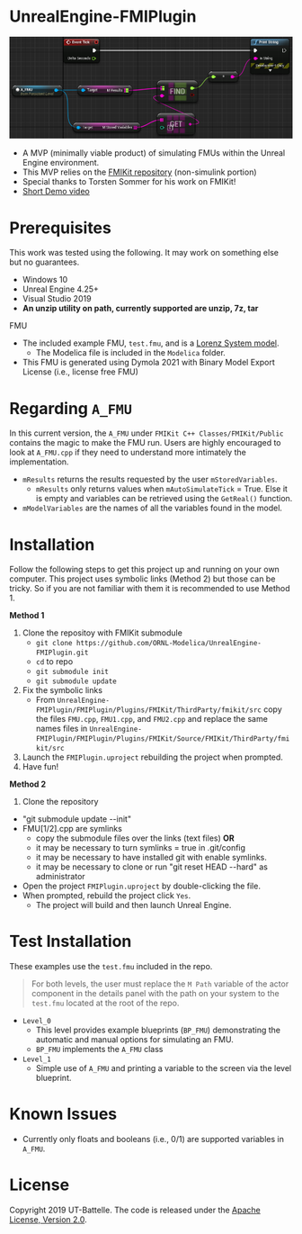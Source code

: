 # UnrealEngine-FMIPlugin

![FMUinUE4](docs/fmuUEBP.PNG)

- A MVP (minimally viable product) of simulating FMUs within the Unreal Engine environment.
- This MVP relies on the [FMIKit repository](https://github.com/CATIA-Systems/FMIKit-Simulink) (non-simulink portion)
- Special thanks to Torsten Sommer for his work on FMIKit!
- [Short Demo video](https://youtu.be/r3NeJKJt4Z8)
  
# Prerequisites

This work was tested using the following. It may work on something else but no guarantees.
- Windows 10
- Unreal Engine 4.25+
- Visual Studio 2019
- **An unzip utility on path, currently supported are unzip, 7z, tar**

FMU
- The included example FMU, `test.fmu`, and is a [Lorenz System model](https://en.wikipedia.org/wiki/Lorenz_system).
  - The Modelica file is included in the `Modelica` folder.
- This FMU is generated using Dymola 2021 with Binary Model Export License (i.e., license free FMU)

# Regarding `A_FMU`

In this current version, the `A_FMU` under `FMIKit C++ Classes/FMIKit/Public` contains the magic to make the FMU run. Users are highly encouraged to look at `A_FMU.cpp` if they need to understand more intimately the implementation.
- `mResults` returns the results requested by the user `mStoredVariables`.
  - `mResults` only returns values when `mAutoSimulateTick` = True. Else it is empty and variables can be retrieved using the `GetReal()` function.
- `mModelVariables` are the names of all the variables found in the model.

# Installation

Follow the following steps to get this project up and running on your own computer. This project uses symbolic links (Method 2) but those can be tricky. So if you are not familiar with them it is recommended to use Method 1.

**Method 1**
1. Clone the repositoy with FMIKit submodule
   - `git clone https://github.com/ORNL-Modelica/UnrealEngine-FMIPlugin.git`
   - `cd` to repo
   - `git submodule init`
   - `git submodule update`
1. Fix the symbolic links
   - From `UnrealEngine-FMIPlugin/FMIPlugin/Plugins/FMIKit/ThirdParty/fmikit/src` copy the files `FMU.cpp`, `FMU1.cpp`, and `FMU2.cpp` and replace the same names files in `UnrealEngine-FMIPlugin/FMIPlugin/Plugins/FMIKit/Source/FMIKit/ThirdParty/fmikit/src`
1. Launch the `FMIPlugin.uproject` rebuilding the project when prompted.
1. Have fun!
  
**Method 2**
1. Clone the repository
  - "git submodule update --init"
  - FMU[1/2].cpp are symlinks 
    - copy the submodule files over the links (text files) **OR**
    - it may be necessary to turn symlinks = true in .git/config
    - it may be necessary to have installed git with enable symlinks.
    - it may be necessary to clone or run "git reset HEAD --hard" as administrator 
- Open the project `FMIPlugin.uproject` by double-clicking the file.
- When prompted, rebuild the project click `Yes`.
  - The project will build and then launch Unreal Engine.

# Test Installation

These examples use the `test.fmu` included in the repo.

> For both levels, the user must replace the `M Path` variable of the actor component in the details panel with the path on your system to the `test.fmu` located at the root of the repo.
> 
- `Level_0`
  - This level provides example blueprints (`BP_FMU`) demonstrating the automatic and manual options for simulating an FMU.
  - `BP_FMU` implements the `A_FMU` class
- `Level_1`
  - Simple use of  `A_FMU` and printing a variable to the screen via the level blueprint.

# Known Issues

- Currently only floats and booleans (i.e., 0/1) are supported variables in `A_FMU`.

# License

Copyright 2019 UT-Battelle. The code is released under the [Apache License, Version 2.0](http://www.apache.org/licenses/LICENSE-2.0).

